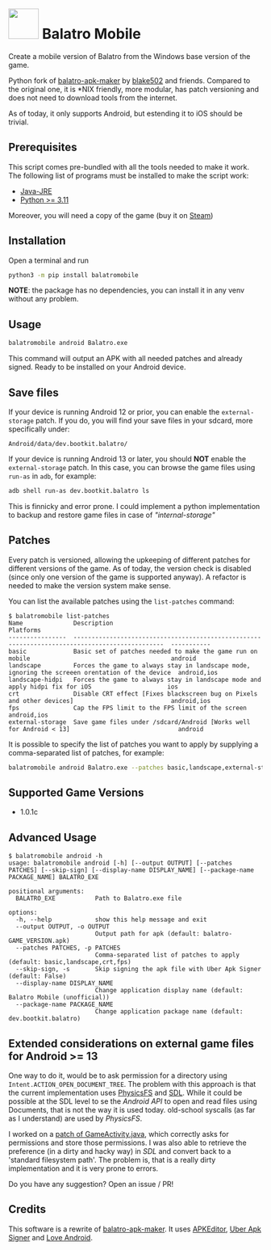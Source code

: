 # <img src="misc/icon.png" width="60px"/> Balatro Mobile

Create a mobile version of Balatro from the Windows base version of the game. 

Python fork of [balatro-apk-maker](https://github.com/blake502/balatro-apk-maker) by [blake502](https://github.com/blake502) and friends. Compared to the original one, it is *NIX friendly, more modular, has patch versioning and does not need to download tools from the internet.

As of today, it only supports Android, but estending it to iOS should be trivial.


## Prerequisites
This script comes pre-bundled with all the tools needed to make it work. The following list of programs must be installed to make the script work:
* [Java-JRE](https://www.java.com/en/download/manual.jsp)
* [Python >= 3.11](https://www.python.org/)

Moreover, you will need a copy of the game (buy it on [Steam](https://store.steampowered.com/app/2379780/Balatro/))

## Installation
Open a terminal and run
```bash
python3 -m pip install balatromobile
```

**NOTE**: the package has no dependencies, you can install it in any venv without any problem.

## Usage
```bash
balatromobile android Balatro.exe
```
This command will output an APK with all needed patches and already signed. Ready to be installed on your Android device.

## Save files
If your device is running Android 12 or prior, you can enable the `external-storage` patch. If you do, you will find your save files in your sdcard, more specifically under:
```
Android/data/dev.bootkit.balatro/
```

If your device is running Android 13 or later, you should **NOT** enable the `external-storage` patch. In this case, you can browse the game files using `run-as` in `adb`, for example:
```bash
adb shell run-as dev.bootkit.balatro ls
```
This is finnicky and error prone. I could implement a python implementation to backup and restore game files in case of _"internal-storage"_

## Patches
Every patch is versioned, allowing the upkeeping of different patches for different versions of the game.
As of today, the version check is disabled (since only one version of the game is supported anyway).
A refactor is needed to make the version system make sense.

You can list the available patches using the `list-patches` command:
```
$ balatromobile list-patches
Name              Description                                                                                      Platforms
----------------  -----------------------------------------------------------------------------------------------  -----------
basic             Basic set of patches needed to make the game run on mobile                                       android
landscape         Forces the game to always stay in landscape mode, ignoring the screeen orentation of the device  android,ios
landscape-hidpi   Forces the game to always stay in landscape mode and apply hidpi fix for iOS                     ios
crt               Disable CRT effect [Fixes blackscreen bug on Pixels and other devices]                           android,ios
fps               Cap the FPS limit to the FPS limit of the screen                                                 android,ios
external-storage  Save game files under /sdcard/Android [Works well for Android < 13]                              android
```
It is possible to specify the list of patches you want to apply by supplying a comma-separated list of patches, for example:
```bash
balatromobile android Balatro.exe --patches basic,landscape,external-storage
```

## Supported Game Versions
* 1.0.1c

## Advanced Usage
```
$ balatromobile android -h
usage: balatromobile android [-h] [--output OUTPUT] [--patches PATCHES] [--skip-sign] [--display-name DISPLAY_NAME] [--package-name PACKAGE_NAME] BALATRO_EXE

positional arguments:
  BALATRO_EXE           Path to Balatro.exe file

options:
  -h, --help            show this help message and exit
  --output OUTPUT, -o OUTPUT
                        Output path for apk (default: balatro-GAME_VERSION.apk)
  --patches PATCHES, -p PATCHES
                        Comma-separated list of patches to apply (default: basic,landscape,crt,fps)
  --skip-sign, -s       Skip signing the apk file with Uber Apk Signer (default: False)
  --display-name DISPLAY_NAME
                        Change application display name (default: Balatro Mobile (unofficial))
  --package-name PACKAGE_NAME
                        Change application package name (default: dev.bootkit.balatro)
```

## Extended considerations on external game files for Android >= 13

One way to do it, would be to ask permission for a directory using `Intent.ACTION_OPEN_DOCUMENT_TREE`. The problem with this approach is that the current implementation uses [PhysicsFS](https://icculus.org/physfs/) and [SDL](https://www.libsdl.org/). While it could be possible at the SDL level to se the _Android API_ to open and read files using Documents, that is not the way it is used today. old-school syscalls (as far as I understand) are used by _PhysicsFS_.

I worked on a [patch of GameActivity.java](https://gist.github.com/antipatico/73f718d5b37b507b6b6dbf9bf92052e0), which correctly asks for permissions and store those permissions. I was also able to retrieve the preference (in a dirty and hacky way) in _SDL_ and convert back to a 'standard filesystem path'. The problem is, that is a really dirty implementation and it is very prone to errors.

Do you have any suggestion? Open an issue / PR!

## Credits
This software is a rewrite of [balatro-apk-maker](https://github.com/blake502/balatro-apk-maker). It uses [APKEditor](https://github.com/REAndroid/APKEditor), [Uber Apk Signer](https://github.com/patrickfav/uber-apk-signer) and [Love Android](https://github.com/love2d/love-android).